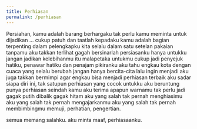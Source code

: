 ```yaml
---
title: Perhiasan
permalink: /perhiasan
---
```


Persiahan, kamu adalah barang berhargaku
tak perlu kamu meminta untuk dijadikan ...
cukup patuh dan taatlah kepadaku
kamu adalah bagian terpenting dalam pelengkapku 
kita selalu dalam satu setelan pakaian
tanpamu aku takkan terlihat gagah
bersinarlah persiasanku hanya untukku
jangan jadikan kelebihanmu itu malapetaka untukmu
cukup jadi penyejuk hatiku, penawar hatiku dan penajam pikiranku
aku tahu engkau kota dengan cuaca yang selalu berubah
jangan hanya bercita-cita lalu ingin menjadi
aku juga takkan bermimpi agar engkau bisa menjadi perhiasan terbaik
aku sadar siapa diri ini, tak satupun perhiasan yang cocok untukku
aku beruntung punya perhiasan seindah kamu 
aku terima apapun warnamu
tak perlu jadi gagak putih dibalik gagak hitam
aku yang salah tak pernah menghiasimu
aku yang salah tak pernah mengajarkanmu
aku yang salah tak pernah membimbingmu
memuji, perhatian, pengertian.

semua memang salahku.
aku minta maaf, perhiasaanku.
